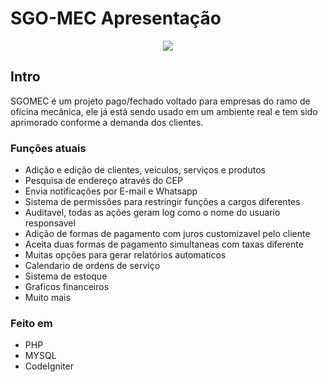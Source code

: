 # SGO-MEC Apresentação

<p align="center">
  <img src="https://user-images.githubusercontent.com/106140045/234065589-db24516f-3141-412f-96af-cd2ef67ac91a.jpg?raw=true"/>

## Intro

SGOMEC é um projeto pago/fechado voltado para empresas do ramo de oficina mecânica, ele já está sendo usado em um ambiente real e tem sido aprimorado conforme a demanda dos clientes.

### Funções atuais

- Adição e edição de clientes, veiculos, serviços e produtos
- Pesquisa de endereço através do CEP
- Envia notificações por E-mail e Whatsapp
- Sistema de permissões para restringir funções a cargos diferentes
- Auditavel, todas as ações geram log como o nome do usuario responsavel
- Adição de formas de pagamento com juros customizavel pelo cliente
- Aceita duas formas de pagamento simultaneas com taxas diferente
- Muitas opções para gerar relatórios automaticos
- Calendario de ordens de serviço
- Sistema de estoque
- Graficos financeiros
- Muito mais

### Feito em

- PHP
- MYSQL
- CodeIgniter





